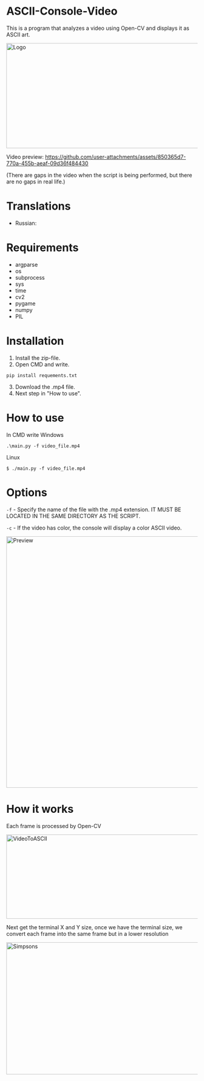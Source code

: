 # ASCII-Console-Video
This is a program that analyzes a video using Open-CV and displays it as ASCII art.

<img width="1189" height="276" alt="Logo" src="https://github.com/user-attachments/assets/47b512d4-1c97-44fa-922c-ef9166ac824b" />

Video preview:
https://github.com/user-attachments/assets/850365d7-770a-455b-aeaf-09d36f484430

(There are gaps in the video when the script is being performed, but there are no gaps in real life.)

# Translations

-  Russian: 

# Requirements
* argparse
* os
* subprocess
* sys
* time
* cv2
* pygame
* numpy
* PIL

# Installation

1. Install the zip-file.
2. Open CMD and write.
```
pip install requements.txt
```
3. Download the .mp4 file.
4. Next step in "How to use".

# How to use

In CMD write
Windows
```
.\main.py -f video_file.mp4
```
Linux
```
$ ./main.py -f video_file.mp4
```

# Options
```-f``` - Specify the name of the file with the .mp4 extension. IT MUST BE LOCATED IN THE SAME DIRECTORY AS THE SCRIPT.

```-c``` - If the video has color, the console will display a color ASCII video.

<img width="1372" height="660" alt="Preview" src="https://github.com/user-attachments/assets/66305e3f-46eb-4221-badb-5872a500b19f" />

# How it works

Each frame is processed by Open-CV

<img width="899" height="221" alt="VideoToASCII" src="https://github.com/user-attachments/assets/4f1a1005-1e9a-4297-8f50-f63d9b2e64fa" />

Next get the terminal X and Y size,
once we have the terminal size, we convert each frame into the same frame but in a lower resolution

<img width="810" height="347" alt="Simpsons" src="https://github.com/user-attachments/assets/75e55a5e-c31d-48ca-b242-009240df34c1" />
